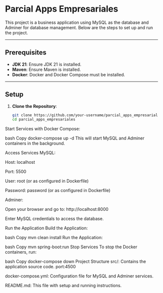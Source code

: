 # Parcial Apps Empresariales

This project is a business application using MySQL as the database and Adminer for database management. Below are the steps to set up and run the project.

---

## Prerequisites

- **JDK 21**: Ensure JDK 21 is installed.
- **Maven**: Ensure Maven is installed.
- **Docker**: Docker and Docker Compose must be installed.

---

## Setup

1. **Clone the Repository**:
   ```bash
   git clone https://github.com/your-username/parcial_apps_empresariales.git
   cd parcial_apps_empresariales
Start Services with Docker Compose:

bash
Copy
docker-compose up -d
This will start MySQL and Adminer containers in the background.

Access Services
MySQL:

Host: localhost

Port: 5500

User: root (or as configured in Dockerfile)

Password: password (or as configured in Dockerfile)

Adminer:

Open your browser and go to: http://localhost:8000

Enter MySQL credentials to access the database.

Run the Application
Build the Application:

bash
Copy
mvn clean install
Run the Application:

bash
Copy
mvn spring-boot:run
Stop Services
To stop the Docker containers, run:

bash
Copy
docker-compose down
Project Structure
src/: Contains the application source code.
port:4500

docker-compose.yml: Configuration file for MySQL and Adminer services.

README.md: This file with setup and running instructions.